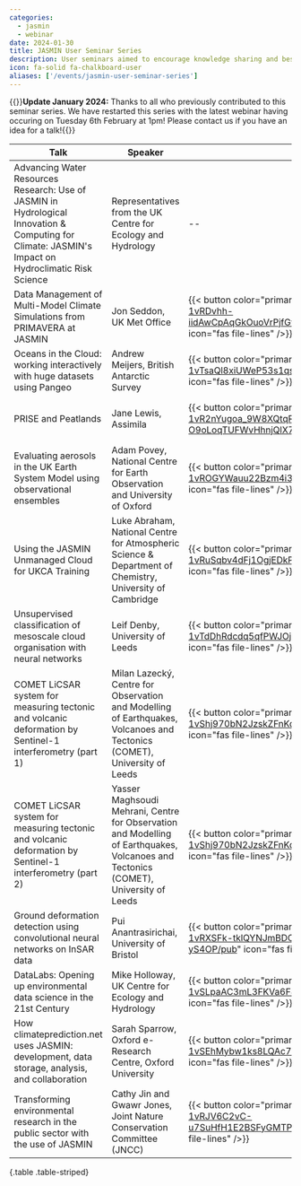 ```yaml
---
categories:
  - jasmin
  - webinar
date: 2024-01-30
title: JASMIN User Seminar Series
description: User seminars aimed to encourage knowledge sharing and best practice between JASMIN users, showcasing the types of science enabled by JASMIN. 
icon: fa-solid fa-chalkboard-user
aliases: ['/events/jasmin-user-seminar-series']
---
```


{{<alert alert-type="info">}}**Update January 2024:** Thanks to all who previously contributed to this seminar series. We have restarted this series with the latest webinar having occuring on Tuesday 6th February at 1pm! Please contact us if you have an idea for a talk!{{</alert>}}

Talk | Speaker | Abstract | Recording | Slides | Date
--- | --- | --- | --- | --- | ---
Advancing Water Resources Research: Use of JASMIN in Hydrological Innovation & Computing for Climate: JASMIN's Impact on Hydroclimatic Risk Science | Representatives from the UK Centre for Ecology and Hydrology | -- | {{< button color="primary" tooltip="Recording" href="https://www.youtube.com/watch?v=nWd49mqX-qQ" icon="fab youtube" />}} | {{< button color="primary" tooltip="Slides" href="https://zenodo.org/records/10726177" icon="fas file" />}} | February 2024
Data Management of Multi-Model Climate Simulations from PRIMAVERA at JASMIN | Jon Seddon, UK Met Office | {{< button color="primary" tooltip="Abstract" href="https://docs.google.com/document/d/e/2PACX-1vRDvhh-iidAwCpAqGkOuoVrPjfGv9I_5PuZP4eWYBEWs2YLVZ3CHKvgOcuBROG5LyEGmAWZO5hJDucE/pub" icon="fas file-lines" />}} | {{< button color="primary" tooltip="Recording" href="https://youtu.be/oiHaipnuuVk" icon="fab youtube" />}} | {{< button color="primary" tooltip="Slides" href="https://drive.google.com/file/d/1s1jFhgbDIfSJ2CIn-lhgAor9Ygt3XKqN/view?usp=sharing" icon="fas file" />}} | January 2021
Oceans in the Cloud: working interactively with huge datasets using Pangeo | Andrew Meijers, British Antarctic Survey | {{< button color="primary" tooltip="Abstract" href="https://docs.google.com/document/d/e/2PACX-1vTsaQl8xiUWeP53s1qseNP3EjOFzE8d38XWinmIi7uVI8jTtfTaJneAc2Z8vcqwwyqkQ0Fm5MqZsrPt/pub" icon="fas file-lines" />}} | {{< button color="primary" tooltip="Recording" href="https://youtu.be/e0qVBwlR2zc" icon="fab youtube" />}} | {{< button color="primary" tooltip="Slides" href="https://drive.google.com/file/d/1MzGzOZ6a5KBGypfKGf5CZQ-kofcV6RoO/view" icon="fas file" />}} | January 2021
PRISE and Peatlands | Jane Lewis, Assimila | {{< button color="primary" tooltip="Abstract" href="https://docs.google.com/document/d/e/2PACX-1vR2nYugoa_9W8XQtqRrugMcd-O9oLoqTUFWvHhnjQlX7JwwpgwuekOqEUsYwEK7Y4uiLQgZpIKTOYYB/pub" icon="fas file-lines" />}} | {{< button color="primary" tooltip="Recording" href="https://youtu.be/Lc1TNWmenuc" icon="fab youtube" />}} | {{< button color="primary" tooltip="Slides" href="https://drive.google.com/file/d/1p-O6AoclA14PzU8JewHw03DpBlhVX_Tg/view?usp=sharing" icon="fas file" />}} | February 2021
Evaluating aerosols in the UK Earth System Model using observational ensembles | Adam Povey, National Centre for Earth Observation and University of Oxford | {{< button color="primary" tooltip="Abstract" href="https://docs.google.com/document/d/e/2PACX-1vROGYWauu22Bzm4i3cykneU9c697nr35h1v6lqJ0U3kHlDxf79pPW_MmAO0p5hzVyLwjbHQe5BLvEZj/pub" icon="fas file-lines" />}} | {{< button color="primary" tooltip="Recording" href="https://youtu.be/Evx2NU3pFjc" icon="fab youtube" />}} | {{< button color="primary" tooltip="Slides" href="https://drive.google.com/file/d/1S93isbAIH_NnpLHVtMbtqtWBm3vMGdaS/view?usp=sharing" icon="fas file" />}} | February 2021
Using the JASMIN Unmanaged Cloud for UKCA Training | Luke Abraham, National Centre for Atmospheric Science & Department of Chemistry, University of Cambridge | {{< button color="primary" tooltip="Abstract" href="https://docs.google.com/document/d/e/2PACX-1vRuSqbv4dFj1OgjEDkPpFjcA4H9ZqN6NuVW3LtVOXs_vv25-Y0mU31LGZUF_YVFXZhZ4i4fv010amuP/pub" icon="fas file-lines" />}} | {{< button color="primary" tooltip="Recording" href="https://youtu.be/gAT9HIUJ1U0" icon="fab youtube" />}} | {{< button color="primary" tooltip="Slides" href="https://drive.google.com/file/d/1OeHfPBHRcK31lyWTWRO4JdNHXlggNYT7/view?usp=sharing" icon="fas file" />}} | March 2021
Unsupervised classification of mesoscale cloud organisation with neural networks | Leif Denby, University of Leeds | {{< button color="primary" tooltip="Abstract" href="https://docs.google.com/document/d/e/2PACX-1vTdDhRdcdq5qfPWJOjAEA6LBoB8T7_TU0DxRcY7M_MOar8ivhWvgxwYNQV1MmVVZ0op_YjB4fSRdxjf/pub" icon="fas file-lines" />}} | {{< button color="primary" tooltip="Recording" href="https://youtu.be/0qH9O57epso" icon="fab youtube" />}} | {{< button color="primary" tooltip="Slides" href="https://drive.google.com/file/d/1Ae2JlmywpWAB_nUBB7spuDk3Nn3FZylm/view?usp=sharing" icon="fas file" />}} | March 2021
COMET LiCSAR system for measuring tectonic and volcanic deformation by Sentinel-1 interferometry (part 1) | Milan Lazecký, Centre for Observation and Modelling of Earthquakes, Volcanoes and Tectonics (COMET), University of Leeds | {{< button color="primary" tooltip="Abstract" href="https://docs.google.com/document/d/e/2PACX-1vShj970bN2JzskZFnKq-KyTK257WbVdngnXCtZg0a5yWyUkZeu-13IaB87fCcZETJ6gWf-O7xkh6Zh8/pub" icon="fas file-lines" />}} | {{< button color="primary" tooltip="Recording" href="https://youtu.be/CwPFttRujuo" icon="fab youtube" />}} | {{< button color="primary" tooltip="Slides" href="https://drive.google.com/file/d/17ssk5HP6LOWb0Vg4q24SdptomqY8QhRm/view?usp=sharing" icon="fas file" />}} | May 2021
COMET LiCSAR system for measuring tectonic and volcanic deformation by Sentinel-1 interferometry (part 2) | Yasser Maghsoudi Mehrani, Centre for Observation and Modelling of Earthquakes, Volcanoes and Tectonics (COMET), University of Leeds | {{< button color="primary" tooltip="Abstract" href="https://docs.google.com/document/d/e/2PACX-1vShj970bN2JzskZFnKq-KyTK257WbVdngnXCtZg0a5yWyUkZeu-13IaB87fCcZETJ6gWf-O7xkh6Zh8/pub" icon="fas file-lines" />}} | {{< button color="primary" tooltip="Recording" href="https://youtu.be/NENO5YVUkTQ" icon="fab youtube" />}} | {{< button color="primary" tooltip="Slides" href="https://drive.google.com/file/d/1swXbaBtqHDchhRxXmgER-VyLjuE6B585/view?usp=sharing" icon="fas file" />}} | May 2021
Ground deformation detection using convolutional neural networks on InSAR data | Pui Anantrasirichai, University of Bristol | {{< button color="primary" tooltip="Abstract" href="https://docs.google.com/document/d/e/2PACX-1vRXSFk-tklQYNJmBDOKn2XhcjpNW4N3WTTm0xaRKBBGuCt2wWzCpHinjb-Ay2_n8mzurbqTKv-yS4OP/pub" icon="fas file-lines" />}} | {{< button color="primary" tooltip="Recording" href="https://youtu.be/xTHZkGJWAls" icon="fab youtube" />}} | {{< button color="primary" tooltip="Slides" href="https://drive.google.com/file/d/1pwdH2of7r14ytCSA1RI4SF9B7helZPqI/view?usp=sharing" icon="fas file" />}} | June 2021
DataLabs: Opening up environmental data science in the 21st Century | Mike Holloway, UK Centre for Ecology and Hydrology | {{< button color="primary" tooltip="Abstract" href="https://docs.google.com/document/d/e/2PACX-1vSLpaAC3mL3FKVa6F4gx6Yl5NBU4WGiPn5EQuu6oF5pifw7Ny0XUmaYoyra3ZE5SmffFBI8HYbo0OoT/pub" icon="fas file-lines" />}} | {{< button color="primary" tooltip="Recording" href="https://youtu.be/inPT-n7jhhc" icon="fab youtube" />}} | {{< button color="primary" tooltip="Slides" href="https://drive.google.com/file/d/1IzcSpRcErUczEXdRGJM6T5VIqjpzgPk5/view?usp=sharing" icon="fas file" />}} | June 2021
How climateprediction.net uses JASMIN: development, data storage, analysis, and collaboration | Sarah Sparrow, Oxford e-Research Centre, Oxford University | {{< button color="primary" tooltip="Abstract" href="https://docs.google.com/document/d/e/2PACX-1vSEhMybw1ks8LQAc7SMy0HRGCGrG982RRqDidrg4raDAcUmo1v6DJtOFpR38AheLBlCIMpVZ_UpiphO/pub" icon="fas file-lines" />}} | {{< button color="primary" tooltip="Recording" href="https://youtu.be/Rzx0UMDpx1M" icon="fab youtube" />}} | {{< button color="primary" tooltip="Slides" href="https://drive.google.com/file/d/1rlVjYbX90BkVvRUPyepAE5GTArnbtTpx/view?usp=sharing" icon="fas file" />}} | July 2021
Transforming environmental research in the public sector with the use of JASMIN |  Cathy Jin and Gwawr Jones, Joint Nature Conservation Committee (JNCC)| {{< button color="primary" tooltip="Abstract" href="https://docs.google.com/document/d/e/2PACX-1vRJV6C2vC-u7SuHfH1E2BSFyGMTPpbC2FvGLN6hrunMQy8pU01EN6syc2JpNvd3xFTaHuZXJf6uWcNT/pub" icon="fas file-lines" />}} | {{< button color="primary" tooltip="Recording" href="https://youtu.be/QzkRxmAv3W8" icon="fab youtube" />}} | {{< button color="primary" tooltip="Slides" href="https://drive.google.com/file/d/1q5nf4Lr0aQsDXNMfFJGrQnKhyogOYImV/view?usp=sharing" icon="fas file" />}} | July 2021
{.table .table-striped}
